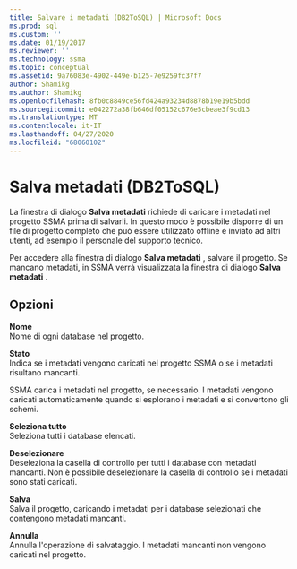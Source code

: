 ```yaml
---
title: Salvare i metadati (DB2ToSQL) | Microsoft Docs
ms.prod: sql
ms.custom: ''
ms.date: 01/19/2017
ms.reviewer: ''
ms.technology: ssma
ms.topic: conceptual
ms.assetid: 9a76083e-4902-449e-b125-7e9259fc37f7
author: Shamikg
ms.author: Shamikg
ms.openlocfilehash: 8fb0c8849ce56fd424a93234d8878b19e19b5bdd
ms.sourcegitcommit: e042272a38fb646df05152c676e5cbeae3f9cd13
ms.translationtype: MT
ms.contentlocale: it-IT
ms.lasthandoff: 04/27/2020
ms.locfileid: "68060102"
---
```

# <a name="save-metadata-db2tosql"></a>Salva metadati (DB2ToSQL)
La finestra di dialogo **Salva metadati** richiede di caricare i metadati nel progetto SSMA prima di salvarli. In questo modo è possibile disporre di un file di progetto completo che può essere utilizzato offline e inviato ad altri utenti, ad esempio il personale del supporto tecnico.  
  
Per accedere alla finestra di dialogo **Salva metadati** , salvare il progetto. Se mancano metadati, in SSMA verrà visualizzata la finestra di dialogo **Salva metadati** .  
  
## <a name="options"></a>Opzioni  
**Nome**  
Nome di ogni database nel progetto.  
  
**Stato**  
Indica se i metadati vengono caricati nel progetto SSMA o se i metadati risultano mancanti.  
  
SSMA carica i metadati nel progetto, se necessario. I metadati vengono caricati automaticamente quando si esplorano i metadati e si convertono gli schemi.  
  
**Seleziona tutto**  
Seleziona tutti i database elencati.  
  
**Deselezionare**  
Deseleziona la casella di controllo per tutti i database con metadati mancanti. Non è possibile deselezionare la casella di controllo se i metadati sono stati caricati.  
  
**Salva**  
Salva il progetto, caricando i metadati per i database selezionati che contengono metadati mancanti.  
  
**Annulla**  
Annulla l'operazione di salvataggio. I metadati mancanti non vengono caricati nel progetto.  
  
